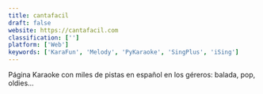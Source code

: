 ```yaml
---
title: cantafacil
draft: false 
website: https://cantafacil.com
classification: ['']
platform: ['Web']
keywords: ['KaraFun', 'Melody', 'PyKaraoke', 'SingPlus', 'iSing']
---
```

Página Karaoke con miles de pistas en español en los géreros: balada, pop, oldies...